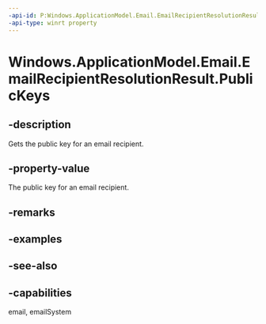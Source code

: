 ```yaml
---
-api-id: P:Windows.ApplicationModel.Email.EmailRecipientResolutionResult.PublicKeys
-api-type: winrt property
---
```


<!-- Property syntax
public Windows.Foundation.Collections.IVectorView<Windows.Security.Cryptography.Certificates.Certificate> PublicKeys { get; }
-->

# Windows.ApplicationModel.Email.EmailRecipientResolutionResult.PublicKeys

## -description
Gets the public key for an email recipient.

## -property-value
The public key for an email recipient.

## -remarks

## -examples

## -see-also

## -capabilities
email, emailSystem
